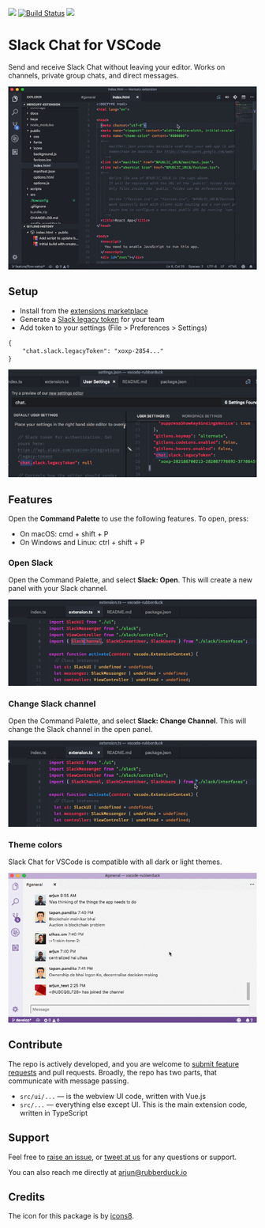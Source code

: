 [![](https://vsmarketplacebadge.apphb.com/version-short/karigari.chat.svg)](https://marketplace.visualstudio.com/items?itemName=karigari.chat)
[![Build Status](https://travis-ci.org/karigari/vscode-chat.svg?branch=master)](https://travis-ci.org/karigari/vscode-chat)
[![](https://img.shields.io/badge/join-slack-orange.svg)](https://join.slack.com/t/karigarihq/shared_invite/enQtMzM5NzQxNjQxNTA1LTM0ZDFhNWQ3YmEyYmExZTY1ODJmM2U3NzExM2E0YmQxODcxYTgwYzczOTVkOGY5ODk2MWE0MzE2ODliNGU1ZDc)

# Slack Chat for VSCode

Send and receive Slack Chat without leaving your editor. Works on channels, private group chats, and direct messages.

![Demo gif](public/example.gif)

## Setup

- Install from the [extensions marketplace](https://marketplace.visualstudio.com/items?itemName=karigari.chat)
- Generate a [Slack legacy token](https://api.slack.com/custom-integrations/legacy-tokens) for your team
- Add token to your settings (File > Preferences > Settings)

```
{
    "chat.slack.legacyToken": "xoxp-2854..."
}
```

![Settings](public/settings.png)

## Features

Open the **Command Palette** to use the following features. To open, press:

- On macOS: cmd + shift + P
- On Windows and Linux: ctrl + shift + P

### Open Slack

Open the Command Palette, and select **Slack: Open**. This will create a new panel with your Slack channel.

![Open command](public/open-command.gif)

### Change Slack channel

Open the Command Palette, and select **Slack: Change Channel**. This will change the Slack channel in the open panel.

![Channel command](public/channel-command.gif)

### Theme colors

Slack Chat for VSCode is compatible with all dark or light themes.

![Light theme](public/themes.gif)

## Contribute

The repo is actively developed, and you are welcome to [submit feature requests](https://github.com/karigari/vscode-chat/issues/new) and pull requests. Broadly, the repo has two parts, that communicate with message passing.

- `src/ui/...` — is the webview UI code, written with Vue.js
- `src/...` — everything else except UI. This is the main extension code, written in TypeScript

## Support

Feel free to [raise an issue](https://github.com/karigari/vscode-chat/issues), or [tweet at us](https://twitter.com/getrubberduck) for any questions or support.

You can also reach me directly at arjun@rubberduck.io

## Credits

The icon for this package is by [icons8](https://icons8.com).
